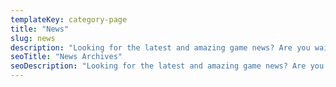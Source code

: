 ```yaml
---
templateKey: category-page
title: "News"
slug: news
description: "Looking for the latest and amazing game news? Are you waiting for new game launch? Want to read about all the latest and hottest game anticipations? We are here to provide you the information that you need to know and want to know about the world of games."
seoTitle: "News Archives"
seoDescription: "Looking for the latest and amazing game news? Are you waiting for new game launch? Want to read about all the latest and hottest game anticipations?"
---
```

